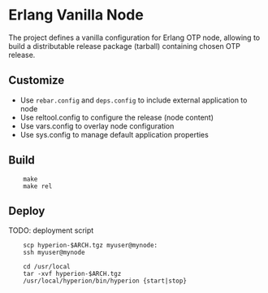 # Erlang Vanilla Node

The project defines a vanilla configuration for Erlang OTP node, allowing 
to build a distributable release package (tarball) containing chosen OTP release.

## Customize

* Use `rebar.config` and `deps.config` to include external application to node
* Use reltool.config to configure the release (node content)
* Use vars.config to overlay node configuration
* Use sys.config to manage default application properties

## Build

```
	make
	make rel
``` 

## Deploy

TODO: deployment script
```
	scp hyperion-$ARCH.tgz myuser@mynode:
	ssh myuser@mynode

	cd /usr/local
	tar -xvf hyperion-$ARCH.tgz
	/usr/local/hyperion/bin/hyperion {start|stop}
```


